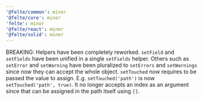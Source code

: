 ```yaml
---
'@felte/common': minor
'@felte/core': minor
'felte': minor
'@felte/react': minor
'@felte/solid': minor
---
```


BREAKING: Helpers have been completely reworked.
`setField` and `setFields` have been unified in a single `setFields` helper.
Others such as `setError` and `setWarning` have been pluralized to `setErrors` and `setWarnings` since now they can accept the whole object.
`setTouched` now requires to be passed the value to assign. E.g. `setTouched('path')` is now `setTouched('path', true)`. It no longer accepts an index as an argument since that can be assigned in the path itself using `[]`.
